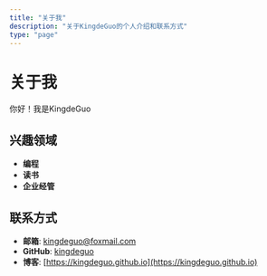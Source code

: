 ```yaml
---
title: "关于我"
description: "关于KingdeGuo的个人介绍和联系方式"
type: "page"
---
```


# 关于我

你好！我是KingdeGuo

## 兴趣领域

- **编程**
- **读书**
- **企业经管**

## 联系方式

- **邮箱**: kingdeguo@foxmail.com
- **GitHub**: [kingdeguo](https://github.com/kingdeguo)
- **博客**: [https://kingdeguo.github.io](https://kingdeguo.github.io)

